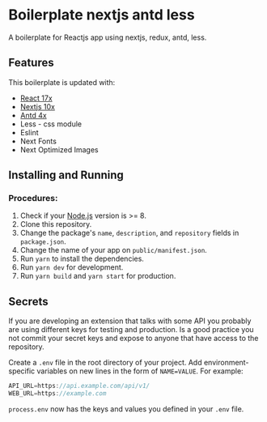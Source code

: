 # Boilerplate nextjs antd less
A boilerplate for Reactjs app using nextjs, redux, antd, less.

## Features
This boilerplate is updated with:

- [React 17x](https://reactjs.org)
- [Nextjs 10x](https://nextjs.org/)
- [Antd 4x](https://ant.design/)
- Less - css module
- Eslint
- Next Fonts
- Next Optimized Images

## Installing and Running

### Procedures:

1. Check if your [Node.js](https://nodejs.org/) version is >= 8.
2. Clone this repository.
3. Change the package's `name`, `description`, and `repository` fields in `package.json`.
4. Change the name of your app on `public/manifest.json`.
5. Run `yarn` to install the dependencies.
6. Run `yarn dev` for development.
6. Run `yarn build` and `yarn start` for production.

## Secrets

If you are developing an extension that talks with some API you probably are using different keys for testing and production. Is a good practice you not commit your secret keys and expose to anyone that have access to the repository.

Create a `.env` file in the root directory of your project. Add environment-specific variables on new lines in the form of `NAME=VALUE`. For example:

```js
API_URL=https://api.example.com/api/v1/
WEB_URL=https://example.com
```

`process.env` now has the keys and values you defined in your `.env` file.
